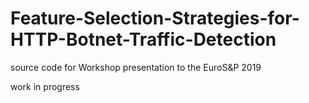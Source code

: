 # Feature-Selection-Strategies-for-HTTP-Botnet-Traffic-Detection
source code for Workshop presentation to the EuroS&amp;P 2019

work in progress
